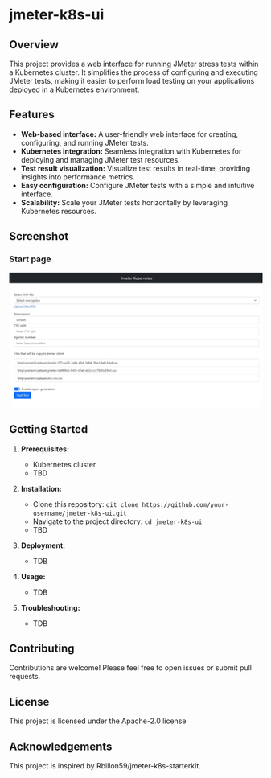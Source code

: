 # jmeter-k8s-ui

## Overview

This project provides a web interface for running JMeter stress tests within a Kubernetes cluster. It simplifies the process of configuring and executing JMeter tests, making it easier to perform load testing on your applications deployed in a Kubernetes environment.

## Features

* **Web-based interface:**  A user-friendly web interface for creating, configuring, and running JMeter tests.
* **Kubernetes integration:** Seamless integration with Kubernetes for deploying and managing JMeter test resources.
* **Test result visualization:**  Visualize test results in real-time, providing insights into performance metrics.
* **Easy configuration:**  Configure JMeter tests with a simple and intuitive interface.
* **Scalability:**  Scale your JMeter tests horizontally by leveraging Kubernetes resources.

## Screenshot

### Start page
![Jmter-k8s-ui](/web/images/upload.jpg)

## Getting Started

1. **Prerequisites:**
   * Kubernetes cluster
   * TBD

2. **Installation:**
   * Clone this repository: `git clone https://github.com/your-username/jmeter-k8s-ui.git`
   * Navigate to the project directory: `cd jmeter-k8s-ui`
   * TBD

3. **Deployment:**
   * TDB

4. **Usage:**
   * TDB

5. **Troubleshooting:**
   * TDB


## Contributing

Contributions are welcome! Please feel free to open issues or submit pull requests.

## License

This project is licensed under the Apache-2.0 license

## Acknowledgements

This project is inspired by Rbillon59/jmeter-k8s-starterkit.
